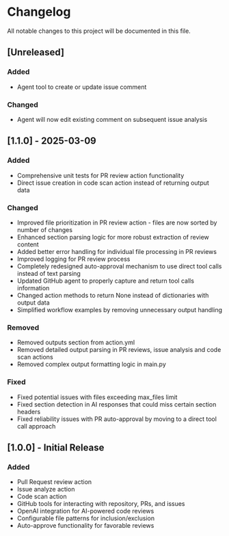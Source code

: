 # Changelog

All notable changes to this project will be documented in this file.

## [Unreleased]

### Added
- Agent tool to create or update issue comment

### Changed
- Agent will now edit existing comment on subsequent issue analysis

## [1.1.0] - 2025-03-09

### Added
- Comprehensive unit tests for PR review action functionality
- Direct issue creation in code scan action instead of returning output data

### Changed
- Improved file prioritization in PR review action - files are now sorted by number of changes
- Enhanced section parsing logic for more robust extraction of review content
- Added better error handling for individual file processing in PR reviews
- Improved logging for PR review process
- Completely redesigned auto-approval mechanism to use direct tool calls instead of text parsing
- Updated GitHub agent to properly capture and return tool calls information
- Changed action methods to return None instead of dictionaries with output data
- Simplified workflow examples by removing unnecessary output handling

### Removed
- Removed outputs section from action.yml
- Removed detailed output parsing in PR reviews, issue analysis and code scan actions
- Removed complex output formatting logic in main.py

### Fixed
- Fixed potential issues with files exceeding max_files limit
- Fixed section detection in AI responses that could miss certain section headers
- Fixed reliability issues with PR auto-approval by moving to a direct tool call approach

## [1.0.0] - Initial Release

### Added
- Pull Request review action
- Issue analyze action
- Code scan action
- GitHub tools for interacting with repository, PRs, and issues
- OpenAI integration for AI-powered code reviews
- Configurable file patterns for inclusion/exclusion
- Auto-approve functionality for favorable reviews